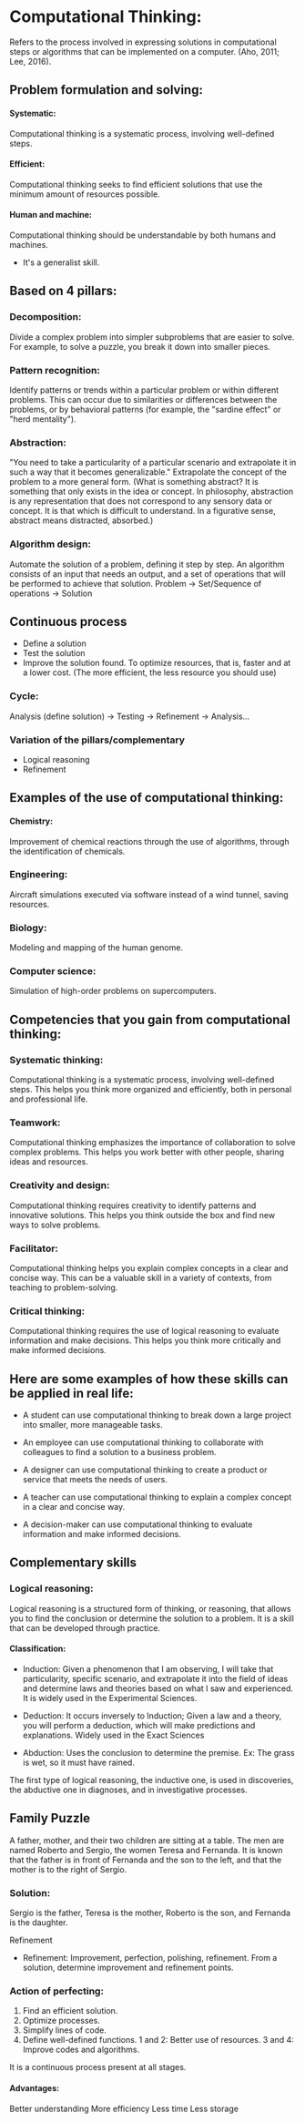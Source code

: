 # Computational Thinking: 
Refers to the process involved in expressing solutions in computational steps or algorithms that can be implemented on a computer. (Aho, 2011; Lee, 2016).

## Problem formulation and solving: 

#### Systematic: 
Computational thinking is a systematic process, involving well-defined steps.
#### Efficient: 
Computational thinking seeks to find efficient solutions that use the minimum amount of resources possible.
#### Human and machine: 
Computational thinking should be understandable by both humans and machines.

* It's a generalist skill.

## Based on 4 pillars:

### Decomposition:
Divide a complex problem into simpler subproblems that are easier to solve. For example, to solve a puzzle, you break it down into smaller pieces.

### Pattern recognition: 
Identify patterns or trends within a particular problem or within different problems. This can occur due to similarities or differences between the problems, or by behavioral patterns (for example, the "sardine effect" or "herd mentality").

### Abstraction:
 "You need to take a particularity of a particular scenario and extrapolate it in such a way that it becomes generalizable." Extrapolate the concept of the problem to a more general form. (What is something abstract? It is something that only exists in the idea or concept. In philosophy, abstraction is any representation that does not correspond to any sensory data or concept. It is that which is difficult to understand. In a figurative sense, abstract means distracted, absorbed.)

### Algorithm design:
 Automate the solution of a problem, defining it step by step. An algorithm consists of an input that needs an output, and a set of operations that will be performed to achieve that solution.
Problem -> Set/Sequence of operations -> Solution

## Continuous process

* Define a solution
* Test the solution
* Improve the solution found. To optimize resources, that is, faster and at a lower cost. (The more efficient, the less resource you should use)

### Cycle:

Analysis (define solution) -> Testing -> Refinement -> Analysis…

### Variation of the pillars/complementary

* Logical reasoning
* Refinement

## Examples of the use of computational thinking:

#### Chemistry: 
Improvement of chemical reactions through the use of algorithms, through the identification of chemicals.

### Engineering:
Aircraft simulations executed via software instead of a wind tunnel, saving resources.

### Biology:
 Modeling and mapping of the human genome.

### Computer science: 
Simulation of high-order problems on supercomputers.

## Competencies that you gain from computational thinking:

### Systematic thinking: 
Computational thinking is a systematic process, involving well-defined steps. This helps you think more organized and efficiently, both in personal and professional life.

### Teamwork: 
Computational thinking emphasizes the importance of collaboration to solve complex problems. This helps you work better with other people, sharing ideas and resources.

### Creativity and design: 
Computational thinking requires creativity to identify patterns and innovative solutions. This helps you think outside the box and find new ways to solve problems.

### Facilitator:
Computational thinking helps you explain complex concepts in a clear and concise way. This can be a valuable skill in a variety of contexts, from teaching to problem-solving.

### Critical thinking: 
Computational thinking requires the use of logical reasoning to evaluate information and make decisions. This helps you think more critically and make informed decisions.

## Here are some examples of how these skills can be applied in real life:

* A student can use computational thinking to break down a large project into smaller, more manageable tasks.

* An employee can use computational thinking to collaborate with colleagues to find a solution to a business problem.

* A designer can use computational thinking to create a product or service that meets the needs of users.

* A teacher can use computational thinking to explain a complex concept in a clear and concise way.

* A decision-maker can use computational thinking to evaluate information and make informed decisions.

## Complementary skills

### Logical reasoning:
Logical reasoning is a structured form of thinking, or reasoning, that allows you to find the conclusion or determine the solution to a problem.
It is a skill that can be developed through practice.

#### Classification:

* Induction: 
Given a phenomenon that I am observing, I will take that particularity, specific scenario, and extrapolate it into the field of ideas and determine laws and theories based on what I saw and experienced. It is widely used in the Experimental Sciences.

* Deduction: 
It occurs inversely to Induction; Given a law and a theory, you will perform a deduction, which will make predictions and explanations. Widely used in the Exact Sciences

* Abduction:
Uses the conclusion to determine the premise. Ex: The grass is wet, so it must have rained.

The first type of logical reasoning, the inductive one, is used in discoveries, the abductive one in diagnoses, and in investigative processes.

## Family Puzzle
A father, mother, and their two children are sitting at a table. The men are named Roberto and Sergio, the women Teresa and Fernanda. It is known that the father is in front of Fernanda and the son to the left, and that the mother is to the right of Sergio.

### Solution:

Sergio is the father, Teresa is the mother, Roberto is the son, and Fernanda is the daughter.

Refinement
* Refinement: Improvement, perfection, polishing, refinement. From a solution, determine improvement and refinement points.

### Action of perfecting:

1. Find an efficient solution.
2. Optimize processes.
3. Simplify lines of code.
4. Define well-defined functions.
1 and 2: Better use of resources.
3 and 4: Improve codes and algorithms.

It is a continuous process present at all stages.

#### Advantages:
Better understanding
More efficiency
Less time
Less storage